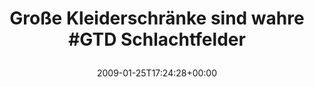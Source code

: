 ---
retweeted: false
source: <a href="http://twitter.com" rel="nofollow">Twitter Web Client</a>
entities:
  hashtags:
  - text: GTD
    indices:
    - '33'
    - '37'
  symbols: []
  user_mentions: []
  urls: []
display_text_range:
- '0'
- '52'
favorite_count: '0'
id_str: '1147025711'
truncated: false
retweet_count: '0'
id: '1147025711'
created_at: Sun Jan 25 17:24:28 +0000 2009
favorited: false
full_text: 'Große Kleiderschränke sind wahre #GTD Schlachtfelder'
lang: de
tags:
- GTD
- pesos/twitter
date: '2009-01-25T17:24:28+00:00'
src: https://twitter.com/bascht/status/1147025711
original_url: https://twitter.com/bascht/status/1147025711
type: twitter_tweet
text: 'Große Kleiderschränke sind wahre #GTD Schlachtfelder'
title: 'Große Kleiderschränke sind wahre #GTD Schlachtfelder

  '

---